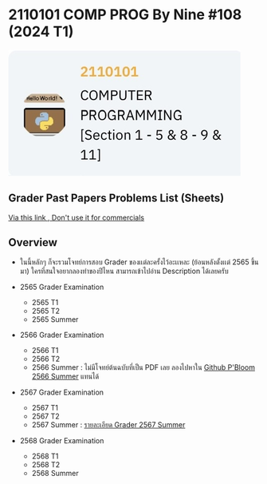 # 2110101 COMP PROG By Nine #108 (2024 T1)
![This Pic](https://github.com/NuBFightForCP51Again/2110101-Computer-Programming/blob/main/101_Others/comp%20prog.png)

## Grader **Past Papers** Problems List (Sheets)
[Via this link , Don't use it for commercials](https://docs.google.com/spreadsheets/d/1Lnr0fJUAuTAKb0WXEis1gX0B1XdrFbnvktUbIbZEKAQ/edit?gid=663663241#gid=663663241)

## Overview
- ในนี้หลักๆ ก็จะรวมโจทย์การสอบ Grader ของเเต่ละครั้งไว้อะเเหละ (ย้อนหลังตั้งเเต่ 2565 ขึ้นมา) ใครที่สนใจอยากลองทำของปีไหน สามารถเข้าไปอ่าน Description ได้เลยครับ

- 2565 Grader Examination
  - 2565 T1
  - 2565 T2
  - 2565 Summer
 
- 2566 Grader Examination
  - 2566 T1
  - 2566 T2
  - 2566 Summer : ไม่มีโจทย์ต้นฉบับที่เป็น PDF เลย ลองไปหาใน [Github P'Bloom 2566 Summer]([https://www.google.com](https://github.com/reisenx/2110101-COM-PROG/tree/main/GE-Grader-Examination/G6603-Exam-2566-Summer)) แทนได้

- 2567 Grader Examination
  - 2567 T1
  - 2567 T2
  - 2567 Summer : [รายละเอียด Grader 2567 Summer ](https://github.com/NuBFightForMyDream/2110101-Computer-Programming/blob/main/101_Past%20Papers/2024%20Summer%20(108)%20Grader%20Exam/README.md)
 
- 2568 Grader Examination
  - 2568 T1
  - 2568 T2
  - 2568 Summer
 
